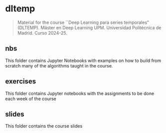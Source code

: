 # dltemp
> Material for the course ``Deep Learning para series temporales" (DLTEMP).
> Máster en Deep Learning UPM.
> Universidad Politécnica de Madrid.
> Curso 2024-25.

## nbs
This folder contains Jupyter Notebooks with examples on how to build from scratch many of the algorithms taught in the course.

## exercises
This folder contains Jupyter notebooks with the assignments to be done each week of the course

## slides
This folder contains the course slides

